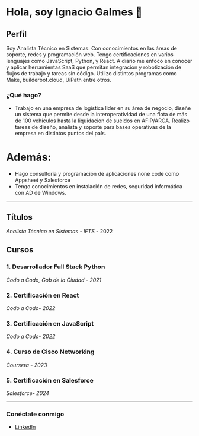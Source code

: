 # Hola, soy Ignacio Galmes 👋

## Perfil

Soy Analista Técnico en Sistemas. Con conocimientos en las áreas de soporte, redes y programación web. Tengo certificaciones en varios lenguajes como JavaScript, Python, y React. A diario me enfoco en conocer y aplicar herramientas SaaS que permitan integracion y robotización de flujos de trabajo y tareas sin código. Utilizo distintos programas como Make, builderbot.cloud, UiPath entre otros. 

### ¿Qué hago?

- Trabajo en una empresa de logistica lider en su área de negocio, diseñe un sistema que permite desde la interoperatividad de una flota de más de 100 vehículos hasta la liquidacion de sueldos en AFIP/ARCA. Realizo tareas de diseño, analista y soporte para bases operativas de la empresa en distintos puntos del país.

# Además:
- Hago consultoría y programación de aplicaciones none code como Appsheet y Salesforce 
- Tengo conocimientos en instalación de redes, seguridad informática con AD de Windows.
 

---
## Títulos
*Analista Técnico en Sistemas - IFTS* - 2022


## Cursos

### 1. Desarrollador Full Stack Python
*Codo a Codo, Gob de la Ciudad - 2021*

### 2. Certificación en React
*Codo a Codo- 2022*

### 3. Certificación en JavaScript
*Codo a Codo- 2022*

### 4. Curso de Cisco Networking 
*Coursera - 2023*

### 5. Certificación en Salesforce
*Salesforce- 2024*

---

### Conéctate conmigo

- [LinkedIn](https://www.linkedin.com/in/ignacio-galmes-99ba7b247/)

